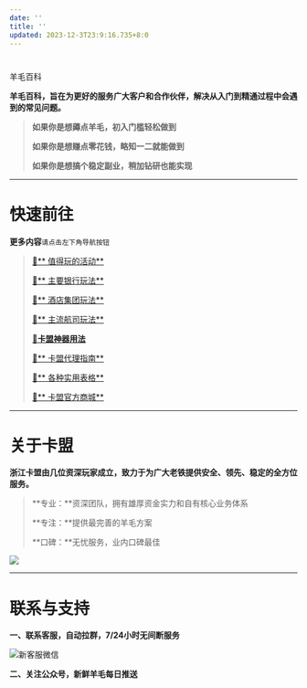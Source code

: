 ```yaml
---
date: ''
title: ''
updated: 2023-12-3T23:9:16.735+8:0
---
```

# 

羊毛百科

**羊毛百科，旨在为更好的服务广大客户和合作伙伴，解决从入门到精通过程中会遇到的常见问题。**

> **如果你是想薅点羊毛，初入门槛轻松做到**
>
> **如果你是想赚点零花钱，略知一二就能做到**
>
> **如果你是想搞个稳定副业，稍加钻研也能实现**

---

# 快速前往

**更多内容**`请点击左下角导航按钮`

> [🔗** 值得玩的活动**](activity/hdjj.md)
>
> [🔗** 主要银行玩法**](bank/wzyh.md)
>
> [🔗** 酒店集团玩法**](hotel/wzjd.md)
>
> [🔗** 主流航司玩法**](airline/wzhk.md)
>
> [🔗**卡盟神器用法**](start/tool.md)
>
> [🔗** 卡盟代理指南**](agent/jrkm.md)
>
> [🔗** 各种实用表格**](start/form.md)
>
> [🔗** 卡盟官方商城**](https://kmshop.zjkmkj.com/)

---

# 关于卡盟

**浙江卡盟由几位资深玩家成立，致力于为广大老铁提供安全、领先、稳定的全方位服务。**

> **专业：**资深团队，拥有雄厚资金实力和自有核心业务体系
>
> **专注：**提供最完善的羊毛方案
>
> **口碑：**无忧服务，业内口碑最佳

![](https://wiki.zjkmkj.com/media/45.jpeg)

---

# 联系与支持

**一、联系客服，自动拉群，7/24小时无间断服务**

![新客服微信](https://wiki.zjkmkj.com/media/202304041352797.png)

**二、关注公众号，新鲜羊毛每日推送**
